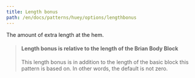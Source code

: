 ```yaml
---
title: Length bonus
path: /en/docs/patterns/huey/options/lengthbonus
---
```


The amount of extra length at the hem.

> #### Length bonus is relative to the length of the Brian Body Block
> 
> This length bonus is in addition to the length of the basic block this pattern is based on. In other words, the default is not zero.